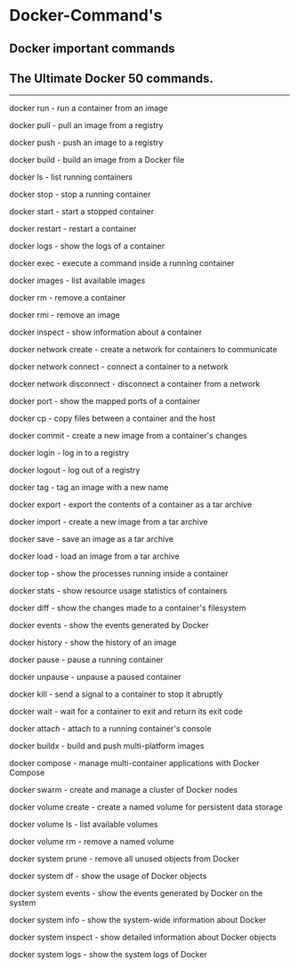 # Docker-Command's

## Docker important commands
                
## The Ultimate Docker 50 commands.  
_________________
docker run - run a container from an image
   
docker pull - pull an image from a registry       
   
docker push - push an image to a registry           

docker build - build an image from a Docker file     

docker ls - list running containers  
   
docker stop - stop a running container

docker start - start a stopped container

docker restart - restart a container
 
docker logs - show the logs of a container

docker exec - execute a command inside a running container

docker images - list available images

docker rm - remove a container

docker rmi - remove an image

docker inspect - show information about a container

docker network create - create a network for containers to communicate

docker network connect - connect a container to a network

docker network disconnect - disconnect a container from a network

docker port - show the mapped ports of a container

docker cp - copy files between a container and the host

docker commit - create a new image from a container's changes

docker login - log in to a registry

docker logout - log out of a registry

docker tag - tag an image with a new name

docker export - export the contents of a container as a tar archive

docker import - create a new image from a tar archive

docker save - save an image as a tar archive

docker load - load an image from a tar archive

docker top - show the processes running inside a container

docker stats - show resource usage statistics of containers

docker diff - show the changes made to a container's filesystem

docker events - show the events generated by Docker

docker history - show the history of an image

docker pause - pause a running container

docker unpause - unpause a paused container

docker kill - send a signal to a container to stop it abruptly

docker wait - wait for a container to exit and return its exit code

docker attach - attach to a running container's console

docker buildx - build and push multi-platform images

docker compose - manage multi-container applications with Docker Compose

docker swarm - create and manage a cluster of Docker nodes

docker volume create - create a named volume for persistent data storage

docker volume ls - list available volumes

docker volume rm - remove a named volume

docker system prune - remove all unused objects from Docker

docker system df - show the usage of Docker objects

docker system events - show the events generated by Docker on the system

docker system info - show the system-wide information about Docker

docker system inspect - show detailed information about Docker objects

docker system logs - show the system logs of Docker
